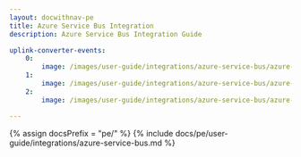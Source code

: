 ```yaml
---
layout: docwithnav-pe
title: Azure Service Bus Integration
description: Azure Service Bus Integration Guide 

uplink-converter-events:
    0:
        image: /images/user-guide/integrations/azure-service-bus/azure-service-bus-integration-send-check-uplink-2-pe.png
    1:
        image: /images/user-guide/integrations/azure-service-bus/azure-service-bus-integration-send-check-uplink-3-pe.png
    2:
        image: /images/user-guide/integrations/azure-service-bus/azure-service-bus-integration-send-check-uplink-4-pe.png

---
```

{% assign docsPrefix = "pe/" %}
{% include docs/pe/user-guide/integrations/azure-service-bus.md %}
